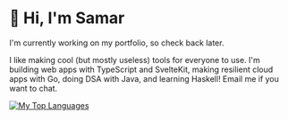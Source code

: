 # 👋 Hi, I'm Samar

I'm currently working on my portfolio, so check back later.

I like making cool (but mostly useless) tools for everyone to use.
I'm building web apps with TypeScript and SvelteKit, making resilient cloud apps with Go, doing DSA with Java, and learning Haskell! Email me if you want to chat. 



[![My Top Languages](https://github-readme-stats.vercel.app/api/top-langs/?username=samarmohan&layout=compact&exclude_repo=backend-frameworks,frontend-frameworks)](https://github.com/anuraghazra/github-readme-stats)
